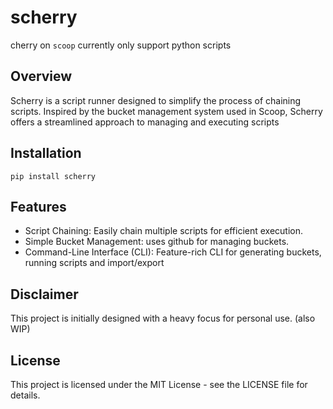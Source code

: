 # scherry
cherry on `scoop`
currently only support python scripts

## Overview
Scherry is a script runner designed to simplify the process of chaining scripts. Inspired by the bucket management system used in Scoop, Scherry offers a streamlined approach to managing and executing scripts

## Installation
```
pip install scherry
```

## Features
- Script Chaining: Easily chain multiple scripts for efficient execution.
- Simple Bucket Management: uses github for managing buckets.
- Command-Line Interface (CLI): Feature-rich CLI for generating buckets, running scripts and import/export

## Disclaimer
This project is initially designed with a heavy focus for personal use. (also WIP)

## License
This project is licensed under the MIT License - see the LICENSE file for details.

